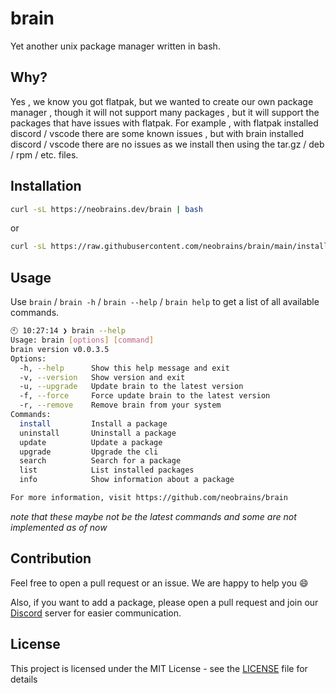# brain

Yet another unix package manager written in bash.

## Why?

Yes , we know you got flatpak, but we wanted to create our own package manager , though it will not support many packages , but it will support the packages that have issues with flatpak. For example , with flatpak installed discord / vscode there are some known issues , but with brain installed discord / vscode there are no issues as we install then using the tar.gz / deb / rpm / etc. files.

## Installation

```bash
curl -sL https://neobrains.dev/brain | bash
```

or

```bash
curl -sL https://raw.githubusercontent.com/neobrains/brain/main/install.sh | bash
```

## Usage

Use `brain` / `brain -h` / `brain --help` / `brain help` to get a list of all available commands.

```sh
🕙 10:27:14 ❯ brain --help
Usage: brain [options] [command]
brain version v0.0.3.5
Options:
  -h, --help      Show this help message and exit
  -v, --version   Show version and exit
  -u, --upgrade   Update brain to the latest version
  -f, --force     Force update brain to the latest version
  -r, --remove    Remove brain from your system
Commands:
  install         Install a package
  uninstall       Uninstall a package
  update          Update a package
  upgrade         Upgrade the cli
  search          Search for a package
  list            List installed packages
  info            Show information about a package

For more information, visit https://github.com/neobrains/brain
```

_note that these maybe not be the latest commands and some are not implemented as of now_

## Contribution

Feel free to open a pull request or an issue. We are happy to help you :smile:

Also, if you want to add a package, please open a pull request and join our [Discord](https://discord.gg/xEEpJvE9py) server for easier communication.

## License

This project is licensed under the MIT License - see the [LICENSE](LICENSE) file for details
